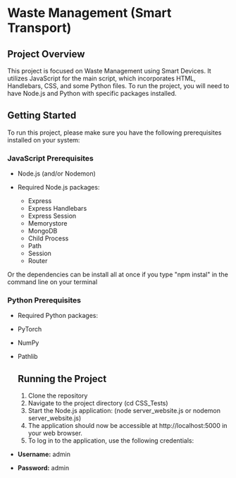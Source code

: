 # Waste Management (Smart Transport)

## Project Overview

This project is focused on Waste Management using Smart Devices. 
It utilizes JavaScript for the main script, which incorporates HTML, Handlebars, CSS, and some Python files. 
To run the project, you will need to have Node.js and Python with specific packages installed.

## Getting Started

To run this project, please make sure you have the following prerequisites installed on your system:

### JavaScript Prerequisites

- Node.js (and/or Nodemon)

- Required Node.js packages:
  - Express
  - Express Handlebars
  - Express Session
  - Memorystore
  - MongoDB
  - Child Process
  - Path
  - Session
  - Router

Or the dependencies can be install all at once if you type "npm instal" in the command line on your terminal

### Python Prerequisites

- Required Python packages:

- PyTorch
- NumPy
- Pathlib

  ## Running the Project

  1. Clone the repository
  2. Navigate to the project directory (cd CSS_Tests)
  3. Start the Node.js application: (node server_website.js or nodemon server_website.js)
  4. The application should now be accessible at http://localhost:5000 in your web browser.
  5. To log in to the application, use the following credentials:
- **Username:** admin
- **Password:** admin
